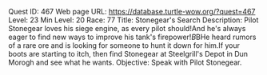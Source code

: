 Quest ID: 467
Web page URL: https://database.turtle-wow.org/?quest=467
Level: 23
Min Level: 20
Race: 77
Title: Stonegear's Search
Description: Pilot Stonegear loves his siege engine, as every pilot should!And he's always eager to find new ways to improve his tank's firepower!$B$BHe heard rumors of a rare ore and is looking for someone to hunt it down for him.If your boots are starting to itch, then find Stonegear at Steelgrill's Depot in Dun Morogh and see what he wants.
Objective: Speak with Pilot Stonegear.
